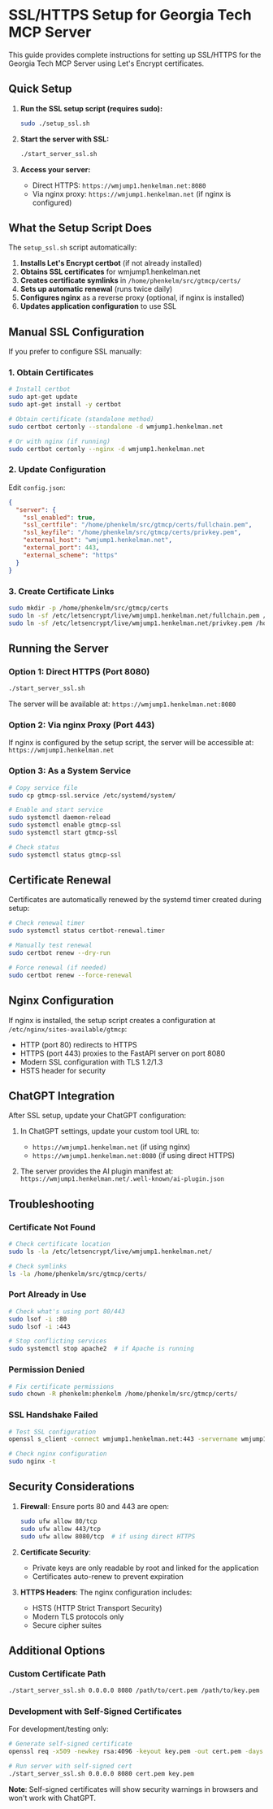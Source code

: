 # SSL/HTTPS Setup for Georgia Tech MCP Server

This guide provides complete instructions for setting up SSL/HTTPS for the Georgia Tech MCP Server using Let's Encrypt certificates.

## Quick Setup

1. **Run the SSL setup script (requires sudo):**
   ```bash
   sudo ./setup_ssl.sh
   ```

2. **Start the server with SSL:**
   ```bash
   ./start_server_ssl.sh
   ```

3. **Access your server:**
   - Direct HTTPS: `https://wmjump1.henkelman.net:8080`
   - Via nginx proxy: `https://wmjump1.henkelman.net` (if nginx is configured)

## What the Setup Script Does

The `setup_ssl.sh` script automatically:

1. **Installs Let's Encrypt certbot** (if not already installed)
2. **Obtains SSL certificates** for wmjump1.henkelman.net
3. **Creates certificate symlinks** in `/home/phenkelm/src/gtmcp/certs/`
4. **Sets up automatic renewal** (runs twice daily)
5. **Configures nginx** as a reverse proxy (optional, if nginx is installed)
6. **Updates application configuration** to use SSL

## Manual SSL Configuration

If you prefer to configure SSL manually:

### 1. Obtain Certificates

```bash
# Install certbot
sudo apt-get update
sudo apt-get install -y certbot

# Obtain certificate (standalone method)
sudo certbot certonly --standalone -d wmjump1.henkelman.net

# Or with nginx (if running)
sudo certbot certonly --nginx -d wmjump1.henkelman.net
```

### 2. Update Configuration

Edit `config.json`:

```json
{
  "server": {
    "ssl_enabled": true,
    "ssl_certfile": "/home/phenkelm/src/gtmcp/certs/fullchain.pem",
    "ssl_keyfile": "/home/phenkelm/src/gtmcp/certs/privkey.pem",
    "external_host": "wmjump1.henkelman.net",
    "external_port": 443,
    "external_scheme": "https"
  }
}
```

### 3. Create Certificate Links

```bash
sudo mkdir -p /home/phenkelm/src/gtmcp/certs
sudo ln -sf /etc/letsencrypt/live/wmjump1.henkelman.net/fullchain.pem /home/phenkelm/src/gtmcp/certs/
sudo ln -sf /etc/letsencrypt/live/wmjump1.henkelman.net/privkey.pem /home/phenkelm/src/gtmcp/certs/
```

## Running the Server

### Option 1: Direct HTTPS (Port 8080)

```bash
./start_server_ssl.sh
```

The server will be available at: `https://wmjump1.henkelman.net:8080`

### Option 2: Via nginx Proxy (Port 443)

If nginx is configured by the setup script, the server will be accessible at:
`https://wmjump1.henkelman.net`

### Option 3: As a System Service

```bash
# Copy service file
sudo cp gtmcp-ssl.service /etc/systemd/system/

# Enable and start service
sudo systemctl daemon-reload
sudo systemctl enable gtmcp-ssl
sudo systemctl start gtmcp-ssl

# Check status
sudo systemctl status gtmcp-ssl
```

## Certificate Renewal

Certificates are automatically renewed by the systemd timer created during setup:

```bash
# Check renewal timer
sudo systemctl status certbot-renewal.timer

# Manually test renewal
sudo certbot renew --dry-run

# Force renewal (if needed)
sudo certbot renew --force-renewal
```

## Nginx Configuration

If nginx is installed, the setup script creates a configuration at `/etc/nginx/sites-available/gtmcp`:

- HTTP (port 80) redirects to HTTPS
- HTTPS (port 443) proxies to the FastAPI server on port 8080
- Modern SSL configuration with TLS 1.2/1.3
- HSTS header for security

## ChatGPT Integration

After SSL setup, update your ChatGPT configuration:

1. In ChatGPT settings, update your custom tool URL to:
   - `https://wmjump1.henkelman.net` (if using nginx)
   - `https://wmjump1.henkelman.net:8080` (if using direct HTTPS)

2. The server provides the AI plugin manifest at:
   `https://wmjump1.henkelman.net/.well-known/ai-plugin.json`

## Troubleshooting

### Certificate Not Found
```bash
# Check certificate location
sudo ls -la /etc/letsencrypt/live/wmjump1.henkelman.net/

# Check symlinks
ls -la /home/phenkelm/src/gtmcp/certs/
```

### Port Already in Use
```bash
# Check what's using port 80/443
sudo lsof -i :80
sudo lsof -i :443

# Stop conflicting services
sudo systemctl stop apache2  # if Apache is running
```

### Permission Denied
```bash
# Fix certificate permissions
sudo chown -R phenkelm:phenkelm /home/phenkelm/src/gtmcp/certs/
```

### SSL Handshake Failed
```bash
# Test SSL configuration
openssl s_client -connect wmjump1.henkelman.net:443 -servername wmjump1.henkelman.net

# Check nginx configuration
sudo nginx -t
```

## Security Considerations

1. **Firewall**: Ensure ports 80 and 443 are open:
   ```bash
   sudo ufw allow 80/tcp
   sudo ufw allow 443/tcp
   sudo ufw allow 8080/tcp  # if using direct HTTPS
   ```

2. **Certificate Security**: 
   - Private keys are only readable by root and linked for the application
   - Certificates auto-renew to prevent expiration

3. **HTTPS Headers**: The nginx configuration includes:
   - HSTS (HTTP Strict Transport Security)
   - Modern TLS protocols only
   - Secure cipher suites

## Additional Options

### Custom Certificate Path
```bash
./start_server_ssl.sh 0.0.0.0 8080 /path/to/cert.pem /path/to/key.pem
```

### Development with Self-Signed Certificates
For development/testing only:
```bash
# Generate self-signed certificate
openssl req -x509 -newkey rsa:4096 -keyout key.pem -out cert.pem -days 365 -nodes

# Run server with self-signed cert
./start_server_ssl.sh 0.0.0.0 8080 cert.pem key.pem
```

**Note**: Self-signed certificates will show security warnings in browsers and won't work with ChatGPT.